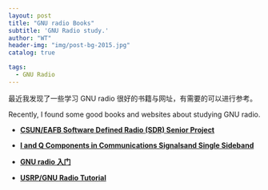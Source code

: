 ```yaml
---
layout: post
title: "GNU radio Books"
subtitle: 'GNU Radio study.'
author: "WT"
header-img: "img/post-bg-2015.jpg"
catalog: true

tags:
  - GNU Radio
---
```



最近我发现了一些学习 GNU radio 很好的书籍与网址，有需要的可以进行参考。

Recently, I found some good books and websites about studying GNU radio. 

- [**CSUN/EAFB Software Defined Radio (SDR) Senior Project**](http://www.csun.edu/~skatz/katzpage/sdr_project/sdrproject.html)

- [**I and Q Components in Communications Signalsand Single Sideband**](http://www.csun.edu/~skatz/katzpage/sdr_project/sdr/IandQ%20_and_Sideband_7_10.pdf)

- [**GNU radio 入门**](https://github.com/zhouwt612/Books/blob/master/GNU%20radio/GNU%20radio%20%E5%85%A5%E9%97%A8.pdf)

- [**USRP/GNU Radio Tutorial**](https://github.com/zhouwt612/Books/blob/master/GNU%20radio/USRPGNU%20Radio%20Tutorial.pdf)

